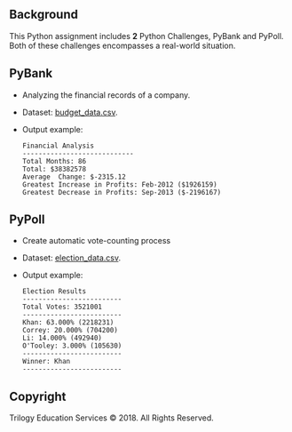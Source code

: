 ## Background
This Python assignment includes **2** Python Challenges, PyBank and PyPoll. Both of these challenges encompasses a real-world situation.

## PyBank
* Analyzing the financial records of a company. 
* Dataset: [budget_data.csv](PyBank/Resources/budget_data.csv). 

* Output example:

  ```text
  Financial Analysis
  ----------------------------
  Total Months: 86
  Total: $38382578
  Average  Change: $-2315.12
  Greatest Increase in Profits: Feb-2012 ($1926159)
  Greatest Decrease in Profits: Sep-2013 ($-2196167)
  ```


## PyPoll
* Create automatic vote-counting process
* Dataset: [election_data.csv](PyPoll/Resources/election_data.csv). 

* Output example:

  ```text
  Election Results
  -------------------------
  Total Votes: 3521001
  -------------------------
  Khan: 63.000% (2218231)
  Correy: 20.000% (704200)
  Li: 14.000% (492940)
  O'Tooley: 3.000% (105630)
  -------------------------
  Winner: Khan
  -------------------------
  ```


## Copyright

Trilogy Education Services © 2018. All Rights Reserved.
